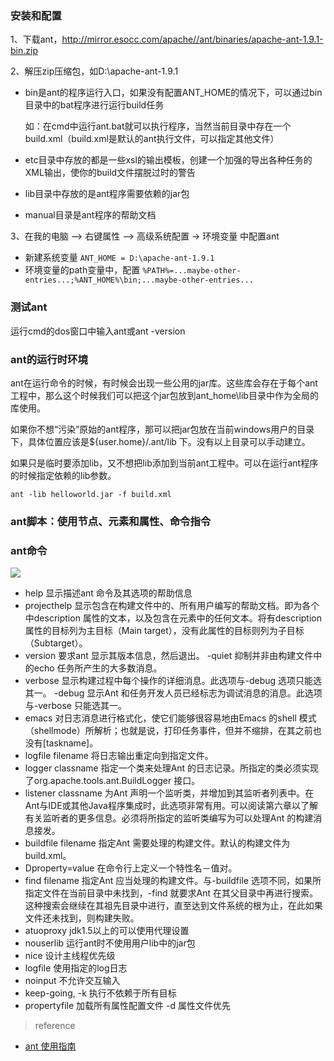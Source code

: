 ### 安装和配置

1、下载ant，http://mirror.esocc.com/apache//ant/binaries/apache-ant-1.9.1-bin.zip

2、解压zip压缩包，如D:\apache-ant-1.9.1

- bin是ant的程序运行入口，如果没有配置ANT_HOME的情况下，可以通过bin目录中的bat程序进行运行build任务

	如：在cmd中运行ant.bat就可以执行程序，当然当前目录中存在一个build.xml（build.xml是默认的ant执行文件，可以指定其他文件）

- etc目录中存放的都是一些xsl的输出模板，创建一个加强的导出各种任务的XML输出，使你的build文件摆脱过时的警告
- lib目录中存放的是ant程序需要依赖的jar包
- manual目录是ant程序的帮助文档

3、在我的电脑 –> 右键属性 –> 高级系统配置 -> 环境变量 中配置ant

- 新建系统变量 `ANT_HOME = D:\apache-ant-1.9.1`
- 环境变量的path变量中，配置
	`%PATH%=...maybe-other-entries...;%ANT_HOME%\bin;...maybe-other-entries... `

### 测试ant

运行cmd的dos窗口中输入ant或ant -version

### ant的运行时环境

ant在运行命令的时候，有时候会出现一些公用的jar库。这些库会存在于每个ant工程中，那么这个时候我们可以把这个jar包放到ant_home\lib目录中作为全局的库使用。

如果你不想“污染”原始的ant程序，那可以把jar包放在当前windows用户的目录下，具体位置应该是${user.home}/.ant/lib 下。没有以上目录可以手动建立。

如果只是临时要添加lib，又不想把lib添加到当前ant工程中。可以在运行ant程序的时候指定依赖的lib参数。

`ant -lib helloworld.jar -f build.xml`


### ant脚本：使用节点、元素和属性、命令指令



### ant命令

![](http://i.imgur.com/m5AHbGa.png)

- help 
显示描述ant 命令及其选项的帮助信息 
- projecthelp 
显示包含在构建文件中的、所有用户编写的帮助文档。即为各个<target>中description 属性的文本，以及包含在<description>元素中的任何文本。将有description 属性的目标列为主目标（Main target），没有此属性的目标则列为子目标（Subtarget）。 
- version 
要求ant 显示其版本信息，然后退出。 
-quiet 
抑制并非由构建文件中的echo 任务所产生的大多数消息。 
- verbose 
显示构建过程中每个操作的详细消息。此选项与-debug 选项只能选其一。 
-debug 
显示Ant 和任务开发人员已经标志为调试消息的消息。此选项与-verbose 只能选其一。 
- emacs 
对日志消息进行格式化，使它们能够很容易地由Emacs 的shell 模式（shellmode）所解析；也就是说，打印任务事件，但并不缩排，在其之前也没有[taskname]。 
- logfile filename 
将日志输出重定向到指定文件。 
- logger classname 
指定一个类来处理Ant 的日志记录。所指定的类必须实现了org.apache.tools.ant.BuildLogger 接口。 
- listener classname 
为Ant 声明一个监听类，并增加到其监听者列表中。在Ant与IDE或其他Java程序集成时，此选项非常有用。可以阅读第六章以了解有关监听者的更多信息。必须将所指定的监听类编写为可以处理Ant 的构建消息接发。 
- buildfile filename 
指定Ant 需要处理的构建文件。默认的构建文件为build.xml。 
- Dproperty=value 
在命令行上定义一个特性名－值对。 
- find filename 
指定Ant 应当处理的构建文件。与-buildfile 选项不同，如果所指定文件在当前目录中未找到，-find 就要求Ant 在其父目录中再进行搜索。这种搜索会继续在其祖先目录中进行，直至达到文件系统的根为止，在此如果文件还未找到，则构建失败。 
- atuoproxy jdk1.5以上的可以使用代理设置 
- nouserlib 运行ant时不使用用户lib中的jar包 
- nice 设计主线程优先级 
- logfile 使用指定的log日志 
- noinput 不允许交互输入 
- keep-going, -k 执行不依赖于所有目标 
- propertyfile 加载所有属性配置文件 -d 属性文件优先


> reference

- [ant 使用指南](http://www.cnblogs.com/hoojo/archive/2013/06/14/java_ant_project_target_task_run.html)
